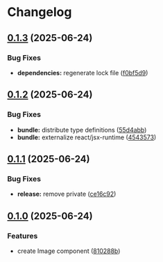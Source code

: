 # Changelog

## [0.1.3](https://github.com/balintbrews/next-image-standalone/compare/next-image-standalone-v0.1.2...next-image-standalone-v0.1.3) (2025-06-24)


### Bug Fixes

* **dependencies:** regenerate lock file ([f0bf5d9](https://github.com/balintbrews/next-image-standalone/commit/f0bf5d9e08d9d0787dbf297fec0d8f0e3b7f948c))

## [0.1.2](https://github.com/balintbrews/next-image-standalone/compare/next-image-standalone-v0.1.1...next-image-standalone-v0.1.2) (2025-06-24)


### Bug Fixes

* **bundle:** distribute type definitions ([55d4abb](https://github.com/balintbrews/next-image-standalone/commit/55d4abb1e15dc0a894ffea830721c5df9b2ad2d6))
* **bundle:** externalize react/jsx-runtime ([4543573](https://github.com/balintbrews/next-image-standalone/commit/45435737eb1ebcef5992fbc4707159d87b513b54))

## [0.1.1](https://github.com/balintbrews/next-image-standalone/compare/next-image-standalone-v0.1.0...next-image-standalone-v0.1.1) (2025-06-24)


### Bug Fixes

* **release:** remove private ([ce16c92](https://github.com/balintbrews/next-image-standalone/commit/ce16c926287ad99871380e873dac6b5bb11578fe))

## [0.1.0](https://github.com/balintbrews/next-image-standalone/compare/next-image-standalone-v0.0.1...next-image-standalone-v0.1.0) (2025-06-24)


### Features

* create Image component ([810288b](https://github.com/balintbrews/next-image-standalone/commit/810288b11485e57b686e0ce7be3ed617ad33c081))
